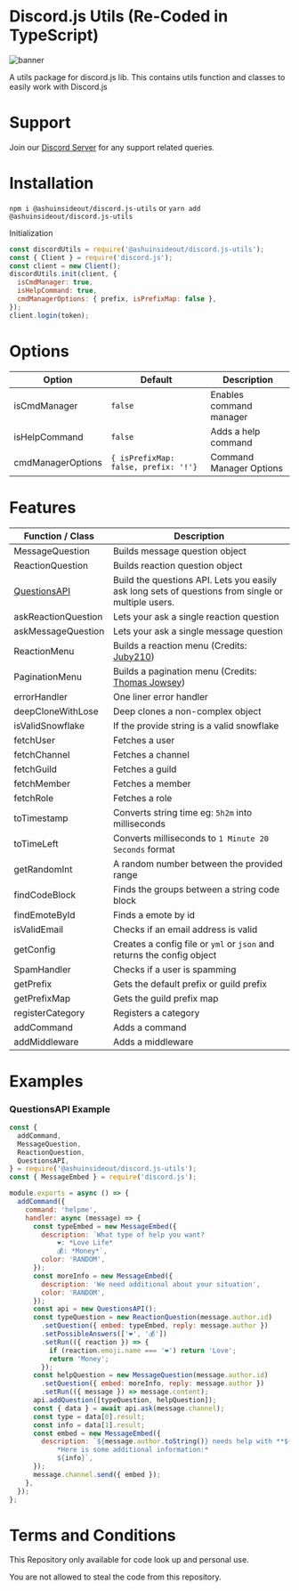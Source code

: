 # Discord.js Utils (Re-Coded in TypeScript)

![banner](https://i.imgur.com/93QY8BK.png)

A utils package for discord.js lib. This contains utils function and classes to easily work with Discord.js

# Support

Join our [Discord Server](https://discord.gg/HahCMDVxKp) for any support related queries.

# Installation

`npm i @ashuinsideout/discord.js-utils` or `yarn add @ashuinsideout/discord.js-utils`

Initialization

```js
const discordUtils = require('@ashuinsideout/discord.js-utils');
const { Client } = require('discord.js');
const client = new Client();
discordUtils.init(client, {
  isCmdManager: true,
  isHelpCommand: true,
  cmdManagerOptions: { prefix, isPrefixMap: false },
});
client.login(token);
```

# Options

| Option            | Default                              | Description             |
| ----------------- | ------------------------------------ | ----------------------- |
| isCmdManager      | `false`                              | Enables command manager |
| isHelpCommand     | `false`                              | Adds a help command     |
| cmdManagerOptions | `{ isPrefixMap: false, prefix: '!'}` | Command Manager Options |

# Features

| Function / Class                      | Description                                                                                        |
| ------------------------------------- | -------------------------------------------------------------------------------------------------- |
| MessageQuestion                       | Builds message question object                                                                     |
| ReactionQuestion                      | Builds reaction question object                                                                    |
| [QuestionsAPI](#questionsapi-example) | Build the questions API. Lets you easily ask long sets of questions from single or multiple users. |
| askReactionQuestion                   | Lets your ask a single reaction question                                                           |
| askMessageQuestion                    | Lets your ask a single message question                                                            |
| ReactionMenu                          | Builds a reaction menu (Credits: [Juby210](https://github.com/Juby210/discord.js-reaction-menu))   |
| PaginationMenu                        | Builds a pagination menu (Credits: [Thomas Jowsey](https://github.com/jowsey/discord.js-menu))     |
| errorHandler                          | One liner error handler                                                                            |
| deepCloneWithLose                     | Deep clones a non-complex object                                                                   |
| isValidSnowflake                      | If the provide string is a valid snowflake                                                         |
| fetchUser                             | Fetches a user                                                                                     |
| fetchChannel                          | Fetches a channel                                                                                  |
| fetchGuild                            | Fetches a guild                                                                                    |
| fetchMember                           | Fetches a member                                                                                   |
| fetchRole                             | Fetches a role                                                                                     |
| toTimestamp                           | Converts string time eg: `5h2m` into milliseconds                                                  |
| toTimeLeft                            | Converts milliseconds to `1 Minute 20 Seconds` format                                              |
| getRandomInt                          | A random number between the provided range                                                         |
| findCodeBlock                         | Finds the groups between a string code block                                                       |
| findEmoteById                         | Finds a emote by id                                                                                |
| isValidEmail                          | Checks if an email address is valid                                                                |
| getConfig                             | Creates a config file or `yml` or `json` and returns the config object                             |
| SpamHandler                           | Checks if a user is spamming                                                                       |
| getPrefix                             | Gets the default prefix or guild prefix                                                            |
| getPrefixMap                          | Gets the guild prefix map                                                                          |
| registerCategory                      | Registers a category                                                                               |
| addCommand                            | Adds a command                                                                                     |
| addMiddleware                         | Adds a middleware                                                                                  |

# Examples

### QuestionsAPI Example

```js
const {
  addCommand,
  MessageQuestion,
  ReactionQuestion,
  QuestionsAPI,
} = require('@ashuinsideout/discord.js-utils');
const { MessageEmbed } = require('discord.js');

module.exports = async () => {
  addCommand({
    command: 'helpme',
    handler: async (message) => {
      const typeEmbed = new MessageEmbed({
        description: `What type of help you want?
            ❤: *Love Life*
            💰: *Money*`,
        color: 'RANDOM',
      });
      const moreInfo = new MessageEmbed({
        description: 'We need additional about your situation',
        color: 'RANDOM',
      });
      const api = new QuestionsAPI();
      const typeQuestion = new ReactionQuestion(message.author.id)
        .setQuestion({ embed: typeEmbed, reply: message.author })
        .setPossibleAnswers(['❤', '💰'])
        .setRun(({ reaction }) => {
          if (reaction.emoji.name === '❤') return 'Love';
          return 'Money';
        });
      const helpQuestion = new MessageQuestion(message.author.id)
        .setQuestion({ embed: moreInfo, reply: message.author })
        .setRun(({ message }) => message.content);
      api.addQuestion([typeQuestion, helpQuestion]);
      const { data } = await api.ask(message.channel);
      const type = data[0].result;
      const info = data[1].result;
      const embed = new MessageEmbed({
        description: `${message.author.toString()} needs help with **${type}**
            *Here is some additional information:*
            ${info}`,
      });
      message.channel.send({ embed });
    },
  });
};
```

# Terms and Conditions

This Repository only available for code look up and personal use.

You are not allowed to steal the code from this repository.

